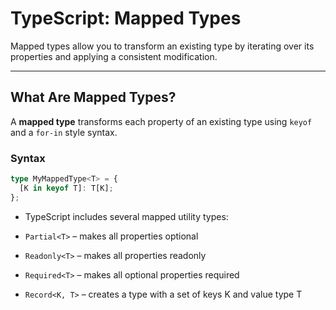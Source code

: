 # TypeScript: Mapped Types

Mapped types allow you to transform an existing type by iterating over its properties and applying a consistent modification.

---

## What Are Mapped Types?

A **mapped type** transforms each property of an existing type using `keyof` and a `for-in` style syntax.

### Syntax

```ts
type MyMappedType<T> = {
  [K in keyof T]: T[K];
};
```

- TypeScript includes several mapped utility types:

- `Partial<T>` – makes all properties optional

- `Readonly<T>` – makes all properties readonly

- `Required<T>` – makes all optional properties required

- `Record<K, T>` – creates a type with a set of keys K and value type T
